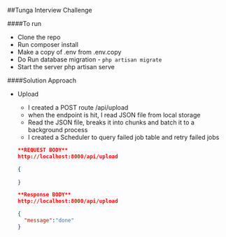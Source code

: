 ##Tunga Interview Challenge

####To run
- Clone the repo
- Run composer install
- Make a copy of .env from .env.copy
- Do Run database migration - `php artisan migrate`
- Start the server php artisan serve 


####Solution Approach

- Upload
    - I created a POST route /api/upload 
    - when the endpoint is hit, I read JSON file from local storage
    - Read the JSON file, breaks it into chunks and batch it to a background
      process
    - I created a Scheduler to query failed job table and retry failed jobs

   ```json
  **REQUEST BODY**
  http://localhost:8000/api/upload
  
  {
    
  }
  ```

   ```json
  **Response BODY**
  http://localhost:8000/api/upload
  
  {
     "message":"done"
  }
  ```
